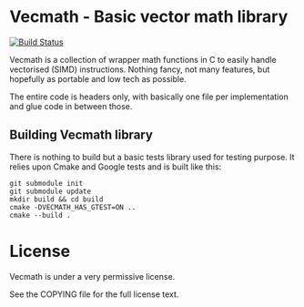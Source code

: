 Vecmath - Basic vector math library
==================================

[![Build Status](https://travis-ci.org/G4m4/vecmath.svg?branch=master)](https://travis-ci.org/G4m4/vecmath)

Vecmath is a collection of wrapper math functions in C to easily handle vectorised (SIMD) instructions. Nothing fancy, not many features, but hopefully as portable and low tech as possible.

The entire code is headers only, with basically one file per implementation and glue code in between those.

Building Vecmath library
-------------------------

There is nothing to build but a basic tests library used for testing purpose. It relies upon Cmake and Google tests and is built like this:

    git submodule init
    git submodule update
    mkdir build && cd build
    cmake -DVECMATH_HAS_GTEST=ON ..
    cmake --build .

License
==================================
Vecmath is under a very permissive license.

See the COPYING file for the full license text.
